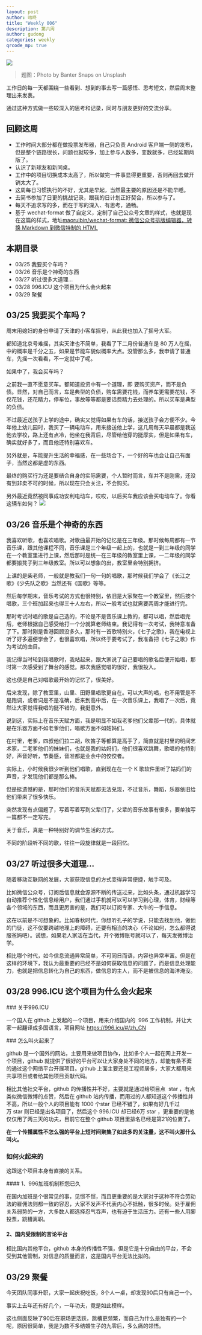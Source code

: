 ```yaml
---
layout: post
author: 咕咚
title: "Weekly 006"
description: 第六周
author: gudong
categories: weekly 
qrcode_mp: true
---
```


![](https://images.unsplash.com/photo-1465352609784-461df6a5b768?ixlib=rb-1.2.1&ixid=eyJhcHBfaWQiOjEyMDd9&auto=format&fit=crop&w=2089&q=80)

> 题图：Photo by Banter Snaps on Unsplash

工作日的每一天都围绕一些看到、想到的事去写一篇感悟、思考短文，然后周末整理出来发表。

通过这种方式做一些较深入的思考和记录，同时与朋友更好的交流分享。


## 回顾这周

* 工作时间大部分都在做投票发布器，自己只负责 Android 客户端一侧的发布，但是整个链路很长，问题也就较多，加上参与人数多，变数就多，已经延期两版了。
* 认识了新球友和新同桌。
* 工作中的项目切换成本太高了，所以做完一件事显得更重要，否则再回去做开销太大了。
* 这周每日习惯执行的不好，尤其是早起，当然最主要的原因还是不能早睡。
* 去简书参加了日更的挑战记录，跟我的日计划正好契合，所以参与了。
* 每天不追求写的多，而在于写的深入、有思考，通畅。
* 基于 wechat-format 做了自定义，定制了自己公众号文章的样式，也就是现在这篇的样式，地址[maoruibin/wechat\-format: 微信公众号排版编辑器，转换 Markdown 到微信特制的 HTML](https://github.com/maoruibin/wechat-format/)


## 本期目录

* 03/25 我要买个车吗？
* 03/26 音乐是个神奇的东西
* 03/27 听过很多大道理…
* 03/28 996.ICU 这个项目为什么会火起来
* 03/29 聚餐


## 03/25 我要买个车吗？
周末用媳妇的身份申请了天津的小客车摇号，从此我也加入了摇号大军。

都知道北京号难摇，其实天津也不简单，我看了下二月份普通车是 80 万人在摇，中的概率是千分之五，如果是节能车貌似概率大点。没管那么多，我申请了普通车，先摇一次看看，不一定就中了呢。

如果中了，我会买车吗？

之前我一直不愿意买车。都知道投资中有一个道理，即 要购买资产，而不是负债。显然，对自己而言，车是典型的负债，购车需要花钱，而养车更需要花钱，不仅花钱，还花精力，停车位，事故等等都是要话费精力去处理的。所以买车是典型的负债。

不过最近送孩子上学的途中，确实又觉得如果有车的话，接送孩子会方便不少。今年他上幼儿园时，我买了一辆电动车，用来接送他上学，这几周每天早晨都是我送他去学校，路上还有点冷，他坐在我背后，尽管给他穿的挺厚实，但是如果有车，确实就好多了，而且他还特别喜欢车。

另外就是，车能提升生活的幸福感，在一些场合下，一个好的车也会让自己有面子，当然这都是虚的东西。

最终的购买行为还是要结合自身的实际需要，个人暂时而言，车并不是刚需，还没有到非卖不可的时候，所以现在只会关注，不会购买。

另外最近竟然被同事成功安利电动车，哎哎，以后买车我应该会买电动车了。你看这辆车如何？
![](https://i.loli.net/2019/03/25/5c98d18a0c041.jpg)

## 03/26 音乐是个神奇的东西

我喜欢听歌，也喜欢唱歌。对歌曲最开始的记忆是在三年级。那时候每周都有一节音乐课，跟其他课程不同，音乐课是三个年级一起上的，也就是一到三年级的同学在一个教室里进行上课，然后那时是统一在三年级的教室里上课，一二年级的同学都要搬凳子到三年级教室。所以可以想象的出，教室里会特别拥挤。

上课的是柴老师，一般就是教我们一句一句的唱歌，那时候我们学会了《长江之歌》《少先队之歌》当然还有《国歌》等等。

然后每学期末，音乐考试的方式也很特别，依旧是大家聚在一个教室里，然后按个唱歌，三个班加起来也得三十人左右，所以一般考试也就需要两周才能进行完。

那时考试时唱的歌是自己选的，不论是不是音乐课上教的，都可以唱，然后唱完后，老师根据自己感受给打一个分就算老师结束。我记得有一次考试，我特意准备了下。那时刚是香港回顾没多久，那时有一首歌特别火，《七子之歌》，我在电视上听了好多遍便学会了，也很喜欢唱，所以终于要考试了，我准备把《七子之歌》作为考试的曲目。

我记得当时轮到我唱歌时，我站起来，跟大家说了自己要唱的歌名后便开始唱，那时第一次感受到了舞台的感觉。那次我感觉唱的很好，我很投入。

这也便是自己对唱歌最开始的记忆了，很美好。

后来发现，除了教室里，山里、田野里唱歌更自在。可以大声的唱，也不用管是不是跑调，或者词是不是准确，后来到高中后，在一次音乐课上，我唱了一次后，竟然让大家觉得我唱的挺不错的，我挺意外。

说到这，实际上在音乐天赋方面，我是明显不如我老爹他们父辈那一代的，具体就是在乐器方面不如老爹他们，唱歌方面不如姑妈们。

在村里，老爹，四叔他们拉二胡，吹笛子等都算是高手了，简直就是村里的明间艺术家，二老爹他们的妹妹们，也就是我的姑妈们，他们很喜欢跳舞，歌唱的也特别好，声音好听，节奏感，音准都是业余中的佼佼者。

实际上，小时候我很少听到他们唱歌，直到现在在一个 K 歌软件里听了姑妈们的声音，才发现他们都是那么棒。

但是挺遗憾的是，那时他们的音乐天赋都无法兑现，不过音乐，舞蹈，乐器依旧给他们带来了很多快乐。

突然发现有点偏题了，写着写着写到父辈们了，父辈的音乐故事有很多，要单独写一篇都不一定写完。

关于音乐，真是一种特别好的调节生活的方式。

不同的阶段听不同的歌，往往一段旋律就是一段回忆。

## 03/27 听过很多大道理…

随着移动互联网的发展，大家获取信息的方式变得异常便捷，触手可及。

比如微信公众号，订阅后信息就会源源不断的传送过来，比如头条，通过机器学习自动推荐个性化信息给用户，我们通过手机就可以可以学习到心理，体育，财经等各个领域的东西，而且更厉害的是，我们可以订阅专家、大牛的一手信息。

这在以前是不可想象的。比如春秋时代，你想听孔子的学说，只能去找到他，做他的门徒，这不仅要跨越地理上的障碍，还要有相当的决心（不论如何，怎么都得说服爸妈吧）。试想，如果老人家活在当代，开个微博账号就可以了，每天发微博治学。

相比哪个时代，如今信息流通异常简单，不可同日而语，内容也异常丰富。但是在这样的环境下，我认为最重要的已经不是如何获取信息的问题了，而是信息处理能力，也就是把信息转化为自己的东西，做信息的主人，而不是被信息的海洋淹没。

## 03/28 996.ICU 这个项目为什么会火起来

### 关于996.ICU

一个国人在 github 上发起的一个项目，用来介绍国内的  996 工作机制，并让大家一起翻译成多国语言，项目网址 https://996.icu/#/zh_CN

### 怎么叫火起来了

github 是一个国外的网站，主要用来做项目协作，比如多个人一起在网上开发一个项目，github 就提供了很好的平台可以让大家身处不同的地方，却能有条不紊的通过这个网络平台开展项目。github 上面主要还是工程师居多，大家大都用来共享项目或者给其他项目贡献代码。

相比其他社交平台，github 的传播性并不好，主要就是通过给项目点  star ，有点类似微信微博的点赞，然后在 github 站内传播，而用过的人都知道这个传播性并不高，所以一般个人的项目能有 1000 个star 已经不错了，如果有好几千过万 star 则已经是出名项目了，然后这个 996.ICU 却已经6万 star ，更重要的是他仅仅用了两三天的功夫，目前它在整个 github 项目里排名已经是第21的位置了。

**在一个传播属性不怎么强的平台上短时间聚集了如此多的关注量，这不叫火那什么叫火。**

### 如何火起来的

这跟这个项目本身有直接的关系。

#### 1、996加班机制积怨已久

在国内加班是个很常见的事，见惯不惯，而且更重要的是大家对于这种不符合劳动法的雇佣法则都一致的容忍，大家不发声不代表内心不抵触，很多时候。处于雇佣关系弱势的一方，大多数人都选择忍气吞声，也有迫于生活压力。还有一些人用脚投票，跳槽离职。

#### 2、国内受限制的言论平台

相比国内其他平台，github 本身的传播性不强，但是它是十分自由的平台，不会受到其他管制，对信息的质量而言，这是国内平台无法比拟的。

## 03/29 聚餐

今天团队同事升职，大家一起庆祝吃饭，8个人一桌，却发现90后只有自己一个。

事实上去年还有好几个，一年功夫，竟是如此模样。

这也侧面反映了90后在职场更活跃，跳槽更频繁，而自己为什么是独有的一个呢，原因很简单，我是为数不多结婚生子的九零后，多么痛的领悟。